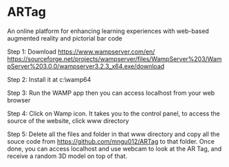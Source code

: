 # ARTag
An online platform for enhancing learning experiences with web-based augmented reality and pictorial bar code

Step 1: Download https://www.wampserver.com/en/
https://sourceforge.net/projects/wampserver/files/WampServer%203/WampServer%203.0.0/wampserver3.2.3_x64.exe/download

Step 2: Install it at c:\wamp64

Step 3: Run the WAMP app then you can access localhost from your web browser 

Step 4: Click on Wamp icon.
It takes you to the control panel, to access the source of the website, click www directory 

Step 5: Delete all the files and folder in that www directory and copy all the souce code from https://github.com/mngu012/ARTag to that folder.
Once done, you can access localhost and use webcam to look at the AR Tag, and receive a random 3D model on top of that.

  

